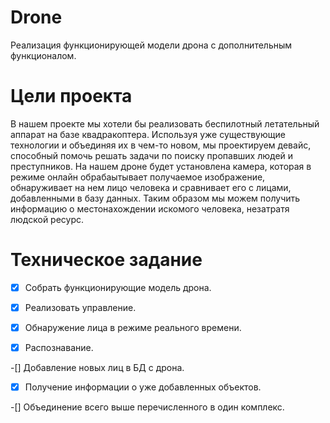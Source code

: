 # Drone
Реализация функционирующей модели дрона с дополнительным функционалом.

# Цели проекта
В нашем проекте мы хотели бы реализовать беспилотный летательный аппарат на базе квадракоптера. Используя уже существующие технологии и объединяя их в чем-то новом, мы проектируем девайс, способный помочь решать задачи по поиску пропавших людей и преступников. На нашем дроне будет установлена камера, которая в режиме онлайн обрабаытывает получаемое изображение, обнаруживает на нем лицо человека и сравнивает его с лицами, добавленными в базу данных. Таким образом мы можем получить информацию о местонахождении искомого человека, незатратя людской ресурс.

# Техническое задание
  -[x] Собрать функционирующие модель дрона.

  -[x] Реализовать управление.

  -[x] Обнаружение лица в режиме реального времени.

  -[x] Распознавание.

  -[] Добавление новых лиц в БД с дрона.

  -[x] Получение информации о уже добавленных объектов.

  -[] Объединение всего выше перечисленного в один комплекс.
